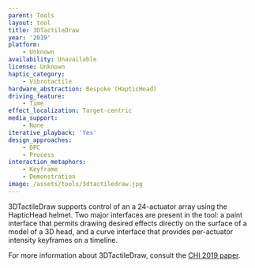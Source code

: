 ```yaml
---
parent: Tools
layout: tool
title: 3DTactileDraw
year: '2019'
platform:
    - Unknown
availability: Unavailable
license: Unknown
haptic_category:
    - Vibrotactile
hardware_abstraction: Bespoke (HapticHead)
driving_feature:
    - Time
effect_localization: Target-centric
media_support:
    - None
iterative_playback: 'Yes'
design_approaches:
    - DPC
    - Process
interaction_metaphors:
    - Keyframe
    - Demonstration
image: /assets/tools/3dtactiledraw.jpg
---
```

3DTactileDraw supports control of an a 24-actuator array using the HapticHead helmet.
Two major interfaces are present in the tool: a paint interface that permits drawing desired effects directly on the surface of a model of a 3D head, and a curve interface that provides per-actuator intensity keyframes on a timeline.

For more information about 3DTactileDraw, consult the [CHI 2019 paper](https://doi.org/10.1145/3290607.3313030).
